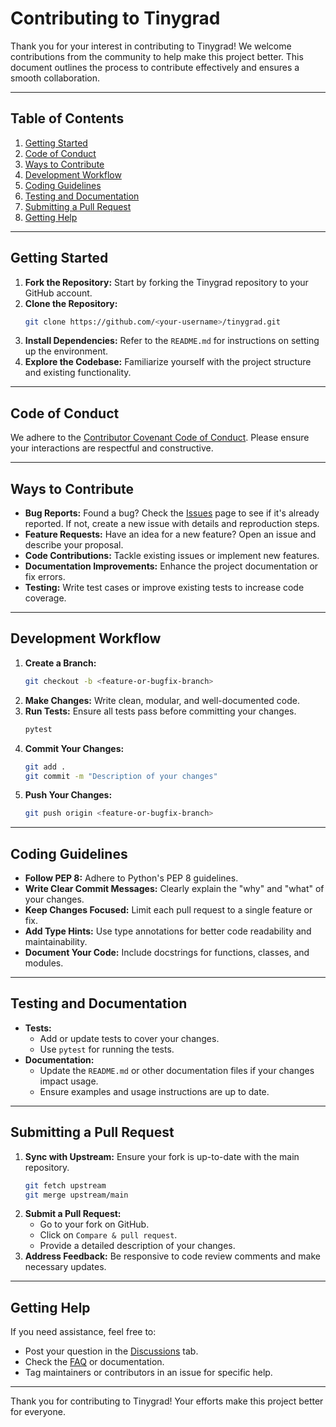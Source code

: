 # Contributing to Tinygrad

Thank you for your interest in contributing to Tinygrad! We welcome contributions from the community to help make this project better. This document outlines the process to contribute effectively and ensures a smooth collaboration.

---

## Table of Contents

1. [Getting Started](#getting-started)
2. [Code of Conduct](#code-of-conduct)
3. [Ways to Contribute](#ways-to-contribute)
4. [Development Workflow](#development-workflow)
5. [Coding Guidelines](#coding-guidelines)
6. [Testing and Documentation](#testing-and-documentation)
7. [Submitting a Pull Request](#submitting-a-pull-request)
8. [Getting Help](#getting-help)

---

## Getting Started

1. **Fork the Repository:** Start by forking the Tinygrad repository to your GitHub account.
2. **Clone the Repository:**
   ```bash
   git clone https://github.com/<your-username>/tinygrad.git
   ```
3. **Install Dependencies:** Refer to the `README.md` for instructions on setting up the environment.
4. **Explore the Codebase:** Familiarize yourself with the project structure and existing functionality.

---

## Code of Conduct

We adhere to the [Contributor Covenant Code of Conduct](https://www.contributor-covenant.org/). Please ensure your interactions are respectful and constructive.

---

## Ways to Contribute

- **Bug Reports:** Found a bug? Check the [Issues](https://github.com/tinygrad/tinygrad/issues) page to see if it's already reported. If not, create a new issue with details and reproduction steps.
- **Feature Requests:** Have an idea for a new feature? Open an issue and describe your proposal.
- **Code Contributions:** Tackle existing issues or implement new features.
- **Documentation Improvements:** Enhance the project documentation or fix errors.
- **Testing:** Write test cases or improve existing tests to increase code coverage.

---

## Development Workflow

1. **Create a Branch:**
   ```bash
   git checkout -b <feature-or-bugfix-branch>
   ```
2. **Make Changes:** Write clean, modular, and well-documented code.
3. **Run Tests:** Ensure all tests pass before committing your changes.
   ```bash
   pytest
   ```
4. **Commit Your Changes:**
   ```bash
   git add .
   git commit -m "Description of your changes"
   ```
5. **Push Your Changes:**
   ```bash
   git push origin <feature-or-bugfix-branch>
   ```

---

## Coding Guidelines

- **Follow PEP 8:** Adhere to Python's PEP 8 guidelines.
- **Write Clear Commit Messages:** Clearly explain the "why" and "what" of your changes.
- **Keep Changes Focused:** Limit each pull request to a single feature or fix.
- **Add Type Hints:** Use type annotations for better code readability and maintainability.
- **Document Your Code:** Include docstrings for functions, classes, and modules.

---

## Testing and Documentation

- **Tests:**
  - Add or update tests to cover your changes.
  - Use `pytest` for running the tests.
- **Documentation:**
  - Update the `README.md` or other documentation files if your changes impact usage.
  - Ensure examples and usage instructions are up to date.

---

## Submitting a Pull Request

1. **Sync with Upstream:** Ensure your fork is up-to-date with the main repository.
   ```bash
   git fetch upstream
   git merge upstream/main
   ```
2. **Submit a Pull Request:**
   - Go to your fork on GitHub.
   - Click on `Compare & pull request`.
   - Provide a detailed description of your changes.
3. **Address Feedback:** Be responsive to code review comments and make necessary updates.

---

## Getting Help

If you need assistance, feel free to:

- Post your question in the [Discussions](https://github.com/tinygrad/tinygrad/discussions) tab.
- Check the [FAQ](https://github.com/tinygrad/tinygrad/wiki/FAQ) or documentation.
- Tag maintainers or contributors in an issue for specific help.

---

Thank you for contributing to Tinygrad! Your efforts make this project better for everyone.

